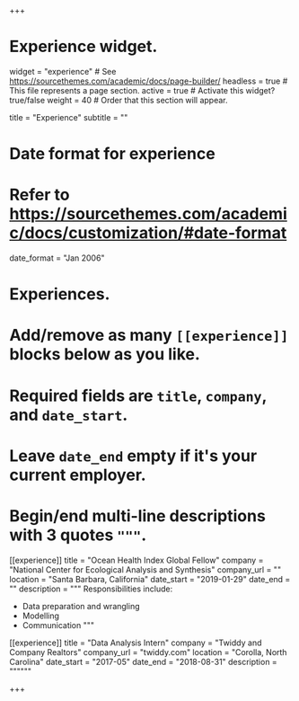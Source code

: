 +++
# Experience widget.
widget = "experience"  # See https://sourcethemes.com/academic/docs/page-builder/
headless = true  # This file represents a page section.
active = true  # Activate this widget? true/false
weight = 40  # Order that this section will appear.

title = "Experience"
subtitle = ""

# Date format for experience
#   Refer to https://sourcethemes.com/academic/docs/customization/#date-format
date_format = "Jan 2006"

# Experiences.
#   Add/remove as many `[[experience]]` blocks below as you like.
#   Required fields are `title`, `company`, and `date_start`.
#   Leave `date_end` empty if it's your current employer.
#   Begin/end multi-line descriptions with 3 quotes `"""`.
[[experience]]
  title = "Ocean Health Index Global Fellow"
  company = "National Center for Ecological Analysis and Synthesis"
  company_url = ""
  location = "Santa Barbara, California"
  date_start = "2019-01-29"
  date_end = ""
  description = """
  Responsibilities include:
  
  * Data preparation and wrangling
  * Modelling
  * Communication
  """

[[experience]]
  title = "Data Analysis Intern"
  company = "Twiddy and Company Realtors"
  company_url = "twiddy.com"
  location = "Corolla, North Carolina"
  date_start = "2017-05"
  date_end = "2018-08-31"
  description = """"""

+++
